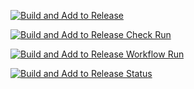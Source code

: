 [![Build and Add to Release](https://github.com/Rhysjosmin/thekode/actions/workflows/release.yml/badge.svg)](https://github.com/Rhysjosmin/thekode/actions/workflows/release.yml)

[![Build and Add to Release Check Run](https://github.com/Rhysjosmin/thekode/actions/workflows/release.yml/badge.svg?event=check_run)](https://github.com/Rhysjosmin/thekode/actions/workflows/release.yml)

[![Build and Add to Release Workflow Run](https://github.com/Rhysjosmin/thekode/actions/workflows/release.yml/badge.svg?event=workflow_run)](https://github.com/Rhysjosmin/thekode/actions/workflows/release.yml)

[![Build and Add to Release Status](https://github.com/Rhysjosmin/thekode/actions/workflows/release.yml/badge.svg?event=status)](https://github.com/Rhysjosmin/thekode/actions/workflows/release.yml)
